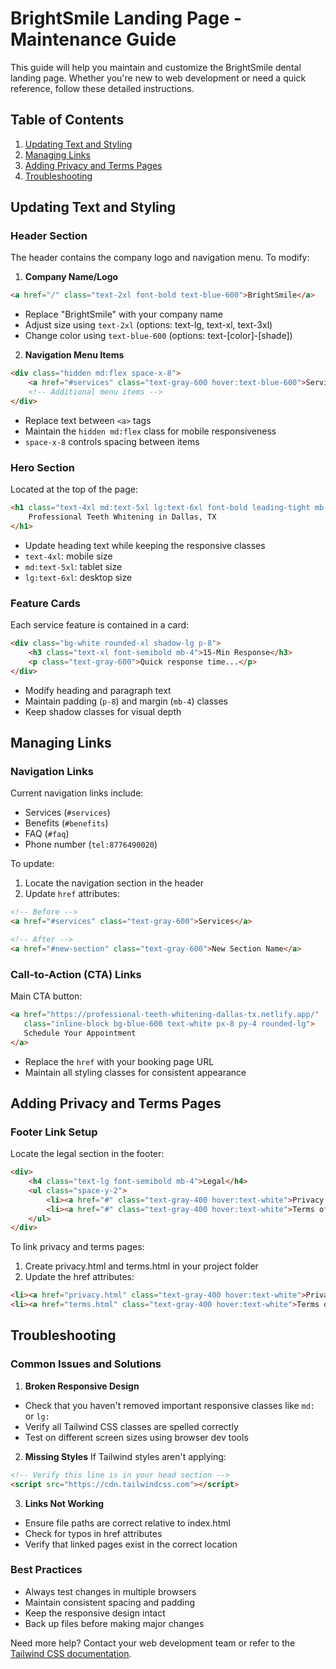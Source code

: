 # BrightSmile Landing Page - Maintenance Guide

This guide will help you maintain and customize the BrightSmile dental landing page. Whether you're new to web development or need a quick reference, follow these detailed instructions.

## Table of Contents
1. [Updating Text and Styling](#updating-text-and-styling)
2. [Managing Links](#managing-links)
3. [Adding Privacy and Terms Pages](#adding-privacy-and-terms-pages)
4. [Troubleshooting](#troubleshooting)

## Updating Text and Styling

### Header Section
The header contains the company logo and navigation menu. To modify:

1. **Company Name/Logo**
```html
<a href="/" class="text-2xl font-bold text-blue-600">BrightSmile</a>
```
- Replace "BrightSmile" with your company name
- Adjust size using `text-2xl` (options: text-lg, text-xl, text-3xl)
- Change color using `text-blue-600` (options: text-[color]-[shade])

2. **Navigation Menu Items**
```html
<div class="hidden md:flex space-x-8">
    <a href="#services" class="text-gray-600 hover:text-blue-600">Services</a>
    <!-- Additional menu items -->
</div>
```
- Replace text between `<a>` tags
- Maintain the `hidden md:flex` class for mobile responsiveness
- `space-x-8` controls spacing between items

### Hero Section
Located at the top of the page:
```html
<h1 class="text-4xl md:text-5xl lg:text-6xl font-bold leading-tight mb-6">
    Professional Teeth Whitening in Dallas, TX
</h1>
```
- Update heading text while keeping the responsive classes
- `text-4xl`: mobile size
- `md:text-5xl`: tablet size
- `lg:text-6xl`: desktop size

### Feature Cards
Each service feature is contained in a card:
```html
<div class="bg-white rounded-xl shadow-lg p-8">
    <h3 class="text-xl font-semibold mb-4">15-Min Response</h3>
    <p class="text-gray-600">Quick response time...</p>
</div>
```
- Modify heading and paragraph text
- Maintain padding (`p-8`) and margin (`mb-4`) classes
- Keep shadow classes for visual depth

## Managing Links

### Navigation Links
Current navigation links include:
- Services (`#services`)
- Benefits (`#benefits`)
- FAQ (`#faq`)
- Phone number (`tel:8776490020`)

To update:
1. Locate the navigation section in the header
2. Update `href` attributes:
```html
<!-- Before -->
<a href="#services" class="text-gray-600">Services</a>

<!-- After -->
<a href="#new-section" class="text-gray-600">New Section Name</a>
```

### Call-to-Action (CTA) Links
Main CTA button:
```html
<a href="https://professional-teeth-whitening-dallas-tx.netlify.app/" 
   class="inline-block bg-blue-600 text-white px-8 py-4 rounded-lg">
   Schedule Your Appointment
</a>
```
- Replace the `href` with your booking page URL
- Maintain all styling classes for consistent appearance

## Adding Privacy and Terms Pages

### Footer Link Setup
Locate the legal section in the footer:
```html
<div>
    <h4 class="text-lg font-semibold mb-4">Legal</h4>
    <ul class="space-y-2">
        <li><a href="#" class="text-gray-400 hover:text-white">Privacy Policy</a></li>
        <li><a href="#" class="text-gray-400 hover:text-white">Terms of Service</a></li>
    </ul>
</div>
```

To link privacy and terms pages:
1. Create privacy.html and terms.html in your project folder
2. Update the href attributes:
```html
<li><a href="privacy.html" class="text-gray-400 hover:text-white">Privacy Policy</a></li>
<li><a href="terms.html" class="text-gray-400 hover:text-white">Terms of Service</a></li>
```

## Troubleshooting

### Common Issues and Solutions

1. **Broken Responsive Design**
- Check that you haven't removed important responsive classes like `md:` or `lg:`
- Verify all Tailwind CSS classes are spelled correctly
- Test on different screen sizes using browser dev tools

2. **Missing Styles**
If Tailwind styles aren't applying:
```html
<!-- Verify this line is in your head section -->
<script src="https://cdn.tailwindcss.com"></script>
```

3. **Links Not Working**
- Ensure file paths are correct relative to index.html
- Check for typos in href attributes
- Verify that linked pages exist in the correct location

### Best Practices
- Always test changes in multiple browsers
- Maintain consistent spacing and padding
- Keep the responsive design intact
- Back up files before making major changes

Need more help? Contact your web development team or refer to the [Tailwind CSS documentation](https://tailwindcss.com/docs).